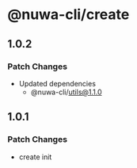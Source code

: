 # @nuwa-cli/create

## 1.0.2

### Patch Changes

- Updated dependencies
  - @nuwa-cli/utils@1.1.0

## 1.0.1

### Patch Changes

- create init

